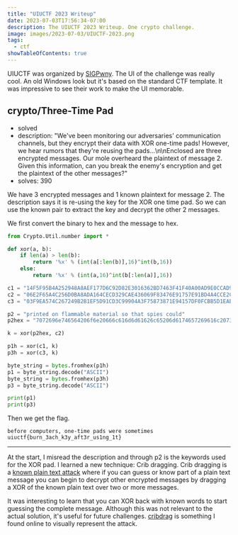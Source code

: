 ```yaml
---
title: "UIUCTF 2023 Writeup"
date: 2023-07-03T17:56:34-07:00
description: The UIUCTF 2023 Writeup. One crypto challenge. 
image: images/2023-07-03/UIUCTF-2023.png
tags:
  - ctf
showTableOfContents: true
---
```


UIUCTF was organized by [SIGPwny](https://2023.uiuc.tf/). The UI of the challenge was really cool. An old Windows look but it's based on the standard CTF template. It was impressive to see their work to make the UI memorable.


## crypto/Three-Time Pad

* solved
* description: "We've been monitoring our adversaries' communication channels, but they encrypt their data with XOR one-time pads! However, we hear rumors that they're reusing the pads...\n\nEnclosed are three encrypted messages. Our mole overheard the plaintext of message 2. Given this information, can you break the enemy's encryption and get the plaintext of the other messages?"
* solves: 390


We have 3 encrypted messages and 1 known plaintext for message 2. The description says it is re-using the key for the XOR one time pad. So we can use the known pair to extract the key and decrypt the other 2 messages.

We first convert the binary to hex and the message to hex. 

```python
from Crypto.Util.number import *

def xor(a, b):
    if len(a) > len(b):
        return '%x' % (int(a[:len(b)],16)^int(b,16))
    else:
        return '%x' % (int(a,16)^int(b[:len(a)],16))

c1 = "14F5F95B4A252948A8AEF177D6C92D82E3016362BD7463F41F40A00AD9E0CCAD911B959EF8DFAD5F1CC4481ECB64"
c2 = "06E2F65A4C256D0BA8ADA164CECD329CAE436069F83476E91757E91BD4A4CCE2C60A8F9AAC8CB14210D55253CD787C0F6A"
c3 = "03F9EA574C267249B2B1EF5D91CD3C99904A3F75873871E94157DF0FCBB5D1EAB94F9386"

p2 = "printed on flammable material so that spies could"
p2hex = "7072696e746564206f6e20666c616d6d61626c65206d6174657269616c20736f207468617420737069657320636f756c64"

k = xor(p2hex, c2)

p1h = xor(c1, k)
p3h = xor(c3, k)

byte_string = bytes.fromhex(p1h)
p1 = byte_string.decode("ASCII")
byte_string = bytes.fromhex(p3h)
p3 = byte_string.decode("ASCII")

print(p1)
print(p3)
```

Then we get the flag.
```
before computers, one-time pads were sometimes
uiuctf{burn_3ach_k3y_aft3r_us1ng_1t}
```

---

At the start, I misread the description and through p2 is the keywords used for the XOR pad. I learned a new technique: Crib dragging. Crib dragging is a [known plain text attack](https://en.wikipedia.org/wiki/Known-plaintext_attack) where if you can guess or know part of a plain text message you can begin to decrypt other encrypted messages by dragging a XOR of the known plain text over two or more messages.

It was interesting to learn that you can XOR back with known words to start guessing the complete message. Although this was not relevant to the actual solution, it's useful for future challenges. [cribdrag](http://cribdrag.com/) is something I found online to visually represent the attack.
